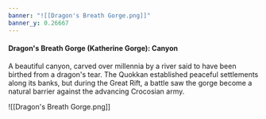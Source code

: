 ```yaml
---
banner: "![[Dragon's Breath Gorge.png]]"
banner_y: 0.26667
---
```

#### Dragon's Breath Gorge (Katherine Gorge): Canyon

A beautiful canyon, carved over millennia by a river said to have been birthed from a dragon's tear. The Quokkan established peaceful settlements along its banks, but during the Great Rift, a battle saw the gorge become a natural barrier against the advancing Crocosian army.

![[Dragon's Breath Gorge.png]]